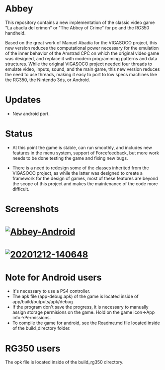 # Abbey

This repository contains a new implementation of the classic video game "La abadía del crimen" or "The Abbey of Crime" for pc and the RG350 handheld. 

Based on the great work of Manuel Abadía for the VIGASOCO project, this new version reduces the computational power necessary for the emulation of the inner behavior of the Amstrad CPC on which the original video game was designed, and replace it with modern programming patterns and data structures. While the original VIGASOCO project needed four threads to emulate video, inputs, sound, and the main game, this new version reduces the need to use threads, making it easy to port to low specs machines like the RG350, the Nintendo 3ds, or Android.

# Updates
* New android port. 

# Status
* At this point the game is stable, can run smoothly, and includes new features in the menu system, support of Forcefeedback, but more work needs to be done testing the game and fixing new bugs.

* There is a need to redesign some of the classes inherited from the VIGASOCO project, as while the latter was designed to create a framework for the design of games, most of these features are beyond the scope of this project and makes the maintenance of the code more difficult.


# Screenshots
# <a href="https://ibb.co/2KYmxMj"><img src="https://i.ibb.co/nk8Z91D/Abbey-Android.png" alt="Abbey-Android" border="0" /></a>
# <a href="https://ibb.co/8PGLLFJ"><img src="https://i.ibb.co/sscddLh/20201212-140648.jpg" alt="20201212-140648" border="0"></a>

# Note for Android users
* It's necessary to use a PS4 controller.
* The apk file (app-debug.apk) of the game is located inside of app/build/outputs/apk/debug
* If the program don't save the progress, it is necessary to manually assign storage permisions on the game. Hold on the game icon->App info->Permissions.
* To compile the game for android, see the Readme.md file located inside of the build_directory folder.

# RG350 users
The opk file is located inside of the build_rg350 directory.

